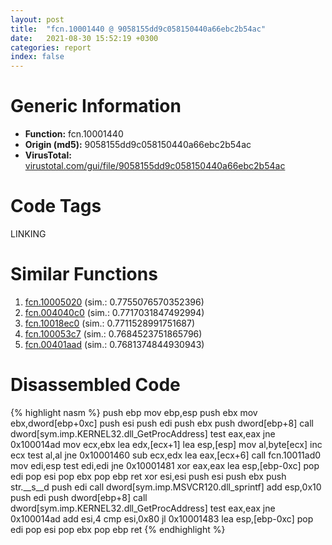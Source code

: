 ```yaml
---
layout: post
title:  "fcn.10001440 @ 9058155dd9c058150440a66ebc2b54ac"
date:   2021-08-30 15:52:19 +0300
categories: report
index: false
---
```


# Generic Information
- **Function:** fcn.10001440
- **Origin (md5):** 9058155dd9c058150440a66ebc2b54ac
- **VirusTotal:** [virustotal.com/gui/file/9058155dd9c058150440a66ebc2b54ac][virustotal_ref]

# Code Tags
<span class="tag" id="LINKING">LINKING</span>


# Similar Functions

1. [fcn.10005020][similar_1_ref] (sim.: 0.7755076570352396)
2. [fcn.004040c0][similar_2_ref] (sim.: 0.7717031847492994)
3. [fcn.10018ec0][similar_3_ref] (sim.: 0.7711528991751687)
4. [fcn.100053c7][similar_4_ref] (sim.: 0.7684523751865796)
5. [fcn.00401aad][similar_5_ref] (sim.: 0.7681374844930943)


# Disassembled Code

{% highlight nasm %}
push ebp
mov ebp,esp
push ebx
mov ebx,dword[ebp+0xc]
push esi
push edi
push ebx
push dword[ebp+8]
call dword[sym.imp.KERNEL32.dll_GetProcAddress]
test eax,eax
jne 0x100014ad
mov ecx,ebx
lea edx,[ecx+1]
lea esp,[esp]
mov al,byte[ecx]
inc ecx
test al,al
jne 0x10001460
sub ecx,edx
lea eax,[ecx+6]
call fcn.10011ad0
mov edi,esp
test edi,edi
jne 0x10001481
xor eax,eax
lea esp,[ebp-0xc]
pop edi
pop esi
pop ebx
pop ebp
ret 
xor esi,esi
push esi
push ebx
push str.__s__d
push edi
call dword[sym.imp.MSVCR120.dll_sprintf]
add esp,0x10
push edi
push dword[ebp+8]
call dword[sym.imp.KERNEL32.dll_GetProcAddress]
test eax,eax
jne 0x100014ad
add esi,4
cmp esi,0x80
jl 0x10001483
lea esp,[ebp-0xc]
pop edi
pop esi
pop ebx
pop ebp
ret 
{% endhighlight %}


[similar_1_ref]: /report/fcn.10005020@3785b40cea34bd176ce2c160dcf987f8
[similar_2_ref]: /report/fcn.004040c0@9c2b894b84f59672d8be2e984066f76f
[similar_3_ref]: /report/fcn.10018ec0@2585b133c2e70968905cce13b1fc2654
[similar_4_ref]: /report/fcn.100053c7@01917ef1a6330a4695a0deaf2b7bc13a
[similar_5_ref]: /report/fcn.00401aad@1123b7aa5760238fe93045e585b8234c
[virustotal_ref]: https://www.virustotal.com/gui/file/9058155dd9c058150440a66ebc2b54ac